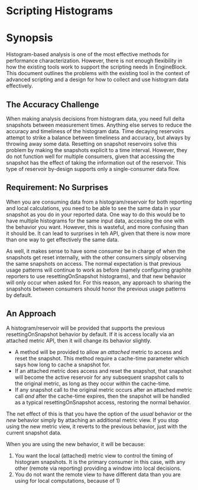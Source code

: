 Scripting Histograms
====================

# Synopsis

Histogram-based analysis is one of the most effective methods for performance characterization. However, there is not enough flexibility in how the existing tools work to support the scripting needs in EngineBlock. This document outlines the problems with the existing tool in the context of advanced scripting and a design for how to collect and use histogram data effectively.

## The Accuracy Challenge

When making analysis decisions from histogram data, you need full delta snapshots between measurement times. Anything else serves to reduce the accuracy and timeliness of the histogram data. Time decaying reservoirs attempt to strike a balance between timeliness and accuracy, but always by throwing away some data. Resetting on snapshot reservoirs solve this problem by making the snapshots explicit to a time interval. However, they do not function well for multiple consumers, given that accessing the snapshot has the effect of taking the information out of the reservoir. This type of reservoir by-design supports only a single-consumer data flow.

## Requirement: No Surprises

When you are consuming data from a histogram/reservoir for both reporting and local calculations, you need to be able to see the same data in your snapshot as you do in your reported data. One way to do this would be to have multiple histograms for the same input data, accessing the one with the behavior you want. However, this is wasteful, and more confusing than it should be. It can lead to surprises in teh API, given that there is now more than one way to get effectively the same data.
  
As well, it makes sense to have some consumer be in charge of when the snapshots get reset internally, with the other consumers simply observing the same snapshots on access. The normal expectation is that previous usage patterns will continue to work as before (namely configuring graphite reporters to use resettingOnSnapshot histograms), and that new behavior will only occur when asked for. For this reason, any approach to sharing the snapshots between consumers should honor the previous usage patterns by default.

## An Approach

A histogram/reservoir will be provided that supports the previous resettingOnSnapshot behavior by default. If it is access locally via an attached metric API, then it will change its behavior slightly.

- A method will be provided to allow an *attached* metric to access and reset the snapshot. This method require a cache-time parameter which says how long to cache a snapshot for.
- If an attached metric does access and reset the snapshot, that snapshot will become the active reservoir for any subsequent snapshot calls to the original metric, as long as they occur within the cache-time.
- If any snapshot call to the original metric occurs after an attached metric call *and* after the cache-time expires, then the snapshot will be handled as a typical resettingOnSnapshot access, restoring the normal behavior.

The net effect of this is that you have the option of the *usual* behavior or the *new* behavior simply by attaching an additional metric view. If you stop using the new metric view, it reverts to the previous behavior, just with the current snapshot data.
 
When you are using the new behavior, it will be because:
1. You want the local (attached) metric view to control the timing of histogram snapshots. It is the primary consumer in this case, with any other (remote via reporting) providing a window into local decisions.
2. You do not want the remote view to have different data than you are using for local computations, because of 1)

